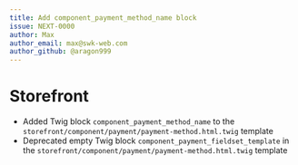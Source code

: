 ```yaml
---
title: Add component_payment_method_name block
issue: NEXT-0000
author: Max
author_email: max@swk-web.com
author_github: @aragon999
---
```

# Storefront
* Added Twig block `component_payment_method_name` to the `storefront/component/payment/payment-method.html.twig` template
* Deprecated empty Twig block `component_payment_fieldset_template` in the `storefront/component/payment/payment-method.html.twig` template
